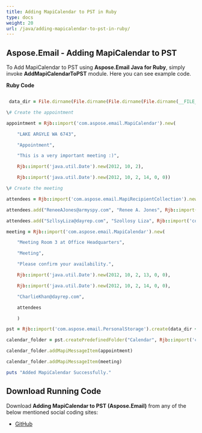 ```yaml
---
title: Adding MapiCalendar to PST in Ruby
type: docs
weight: 20
url: /java/adding-mapicalendar-to-pst-in-ruby/
---
```


## **Aspose.Email - Adding MapiCalendar to PST**
To Add MapiCalendar to PST using **Aspose.Email Java for Ruby**, simply invoke **AddMapiCalendarToPST** module. Here you can see example code.

**Ruby Code**

```ruby

 data_dir = File.dirname(File.dirname(File.dirname(File.dirname(__FILE__)))) + '/data/'

\# Create the appointment

appointment = Rjb::import('com.aspose.email.MapiCalendar').new(

    "LAKE ARGYLE WA 6743",

    "Appointment",

    "This is a very important meeting :)",

    Rjb::import('java.util.Date').new(2012, 10, 2),

    Rjb::import('java.util.Date').new(2012, 10, 2, 14, 0, 0))

\# Create the meeting

attendees = Rjb::import('com.aspose.email.MapiRecipientCollection').new

attendees.add("ReneeAJones@armyspy.com", "Renee A. Jones", Rjb::import('com.aspose.email.MapiRecipientType').MAPI_TO)

attendees.add("SzllsyLiza@dayrep.com", "Szollosy Liza", Rjb::import('com.aspose.email.MapiRecipientType').MAPI_TO)

meeting = Rjb::import('com.aspose.email.MapiCalendar').new(

    "Meeting Room 3 at Office Headquarters",

    "Meeting",

    "Please confirm your availability.",

    Rjb::import('java.util.Date').new(2012, 10, 2, 13, 0, 0),

    Rjb::import('java.util.Date').new(2012, 10, 2, 14, 0, 0),

    "CharlieKhan@dayrep.com",

    attendees

    )

pst = Rjb::import('com.aspose.email.PersonalStorage').create(data_dir + "MapiCalendarToPST.pst", Rjb::import('com.aspose.email.FileFormatVersion').Unicode)

calendar_folder = pst.createPredefinedFolder("Calendar", Rjb::import('com.aspose.email.StandardIpmFolder').Appointments)

calendar_folder.addMapiMessageItem(appointment)

calendar_folder.addMapiMessageItem(meeting)

puts "Added MapiCalendar Successfully."

```
## **Download Running Code**
Download **Adding MapiCalendar to PST (Aspose.Email)** from any of the below mentioned social coding sites:

- [GitHub](https://github.com/aspose-email/Aspose.Email-for-Java/blob/master/Plugins/Aspose_Email_Java_for_Ruby/lib/asposeemailjava/Outlook/addmapicalendartopst.rb)
